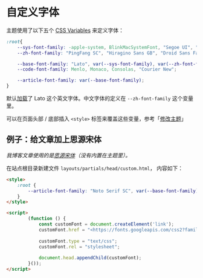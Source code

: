 # 自定义字体

主题使用了以下五个 [CSS Variables](https://developer.mozilla.org/en-US/docs/Web/CSS/Using_CSS_custom_properties) 来定义字体：

```css
:root{
	--sys-font-family: -apple-system, BlinkMacSystemFont, "Segoe UI", "Droid Sans", "Helvetica Neue";
	--zh-font-family: "PingFang SC", "Hiragino Sans GB", "Droid Sans Fallback", "Microsoft YaHei";

	--base-font-family: "Lato", var(--sys-font-family), var(--zh-font-family);
	--code-font-family: Menlo, Monaco, Consolas, "Courier New";

	--article-font-family: var(--base-font-family);
}
```

默认[加载](https://github.com/CaiJimmy/hugo-theme-stack/blob/master/layouts/partials/footer/style.html)了 Lato 这个英文字体。中文字体的定义在 `--zh-font-family` 这个变量里。

可以在页面头部 / 底部插入 `<style>` 标签来覆盖这些变量，参考「[修改主题](https://www.notion.so/jimmycai/18902ecb5832477abc534d9a27b97af9)」

## 例子：给文章加上思源宋体

_我博客文章使用的是_[_思源宋体_](https://fonts.google.com/specimen/Noto+Serif+SC)_（没有内置在主题里）。_

在站点根目录新建文件 `layouts/partials/head/custom.html`， 内容如下：

```html
<style>
    :root {
        --article-font-family: "Noto Serif SC", var(--base-font-family);
    }
</style>

<script>
		(function () {
		    const customFont = document.createElement('link');
		    customFont.href = "<https://fonts.googleapis.com/css2?family=Noto+Serif+SC:wght@400;700&display=swap>";
		
		    customFont.type = "text/css";
		    customFont.rel = "stylesheet";
		
		    document.head.appendChild(customFont);
		}());
</script>
```